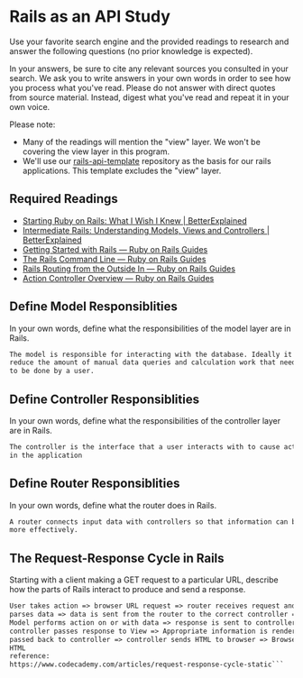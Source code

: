 # Rails as an API Study

Use your favorite search engine and the provided readings to research and answer
the following questions (no prior knowledge is expected).

In your answers, be sure to cite any relevant sources you consulted in your
search. We ask you to write answers in your own words in order to see how you
process what you've read. Please do not answer with direct quotes from source
material. Instead, digest what you've read and repeat it in your own voice.

Please note:

-   Many of the readings will mention the "view" layer. We won't be covering the
    view layer in this program.
-   We'll use our [rails-api-template](https://github.com/ga-wdi-boston/rails-api-template)
    repository as the basis for our rails applications.
    This template excludes the "view" layer.

## Required Readings

-   [Starting Ruby on Rails: What I Wish I Knew | BetterExplained](http://betterexplained.com/articles/starting-ruby-on-rails-what-i-wish-i-knew/)
-   [Intermediate Rails: Understanding Models, Views and Controllers | BetterExplained](http://betterexplained.com/articles/intermediate-rails-understanding-models-views-and-controllers/)
-   [Getting Started with Rails — Ruby on Rails Guides](http://guides.rubyonrails.org/getting_started.html)
-   [The Rails Command Line — Ruby on Rails Guides](http://guides.rubyonrails.org/command_line.html)
-   [Rails Routing from the Outside In — Ruby on Rails Guides](http://guides.rubyonrails.org/routing.html)
-   [Action Controller Overview — Ruby on Rails Guides](http://guides.rubyonrails.org/action_controller_overview.html)

## Define Model Responsiblities

In your own words, define what the responsibilities of the model layer are in
Rails.

```md
The model is responsible for interacting with the database. Ideally it should
reduce the amount of manual data queries and calculation work that needs
to be done by a user.
```

## Define Controller Responsiblities

In your own words, define what the responsibilities of the controller layer are
in Rails.

```md
The controller is the interface that a user interacts with to cause action
in the application
```

## Define Router Responsiblities

In your own words, define what the router does in Rails.

```md
A router connects input data with controllers so that information can be passed
more effectively.
```

## The Request-Response Cycle in Rails

Starting with a client making a GET request to a particular URL, describe how
the parts of Rails interact to produce and send a response.

```md
User takes action => browser URL request => router receives request and
parses data => data is sent from the router to the correct controller =>
Model performs action on or with data => response is sent to controller =>
controller passes response to View => Appropriate information is rendered and
passed back to controller => controller sends HTML to browser => Browser loads
HTML
reference:
https://www.codecademy.com/articles/request-response-cycle-static```
